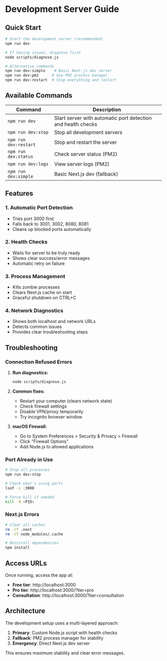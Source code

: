 # Development Server Guide

## Quick Start

```bash
# Start the development server (recommended)
npm run dev

# If having issues, diagnose first
node scripts/diagnose.js

# Alternative commands
npm run dev:simple    # Basic Next.js dev server
npm run dev:pm2      # Use PM2 process manager
npm run dev:restart  # Stop everything and restart
```

## Available Commands

| Command | Description |
|---------|-------------|
| `npm run dev` | Start server with automatic port detection and health checks |
| `npm run dev:stop` | Stop all development servers |
| `npm run dev:restart` | Stop and restart the server |
| `npm run dev:status` | Check server status (PM2) |
| `npm run dev:logs` | View server logs (PM2) |
| `npm run dev:simple` | Basic Next.js dev (fallback) |

## Features

### 1. **Automatic Port Detection**
- Tries port 3000 first
- Falls back to 3001, 3002, 8080, 8081
- Cleans up blocked ports automatically

### 2. **Health Checks**
- Waits for server to be truly ready
- Shows clear success/error messages
- Automatic retry on failure

### 3. **Process Management**
- Kills zombie processes
- Clears Next.js cache on start
- Graceful shutdown on CTRL+C

### 4. **Network Diagnostics**
- Shows both localhost and network URLs
- Detects common issues
- Provides clear troubleshooting steps

## Troubleshooting

### Connection Refused Errors

1. **Run diagnostics:**
   ```bash
   node scripts/diagnose.js
   ```

2. **Common fixes:**
   - Restart your computer (clears network state)
   - Check firewall settings
   - Disable VPN/proxy temporarily
   - Try incognito browser window

3. **macOS Firewall:**
   - Go to System Preferences > Security & Privacy > Firewall
   - Click "Firewall Options"
   - Add Node.js to allowed applications

### Port Already in Use

```bash
# Stop all processes
npm run dev:stop

# Check what's using ports
lsof -i :3000

# Force kill if needed
kill -9 <PID>
```

### Next.js Errors

```bash
# Clear all caches
rm -rf .next
rm -rf node_modules/.cache

# Reinstall dependencies
npm install
```

## Access URLs

Once running, access the app at:

- **Free tier**: http://localhost:3000
- **Pro tier**: http://localhost:3000/?tier=pro
- **Consultation**: http://localhost:3000/?tier=consultation

## Architecture

The development setup uses a multi-layered approach:

1. **Primary**: Custom Node.js script with health checks
2. **Fallback**: PM2 process manager for stability
3. **Emergency**: Direct Next.js dev server

This ensures maximum stability and clear error messages.